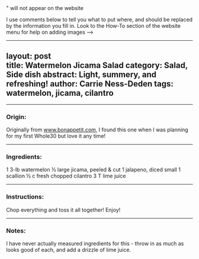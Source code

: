 <!--
HOW TO USE THIS TEMPLATE:
these arrow looking things are called "comments"
Anything in between "<!--" and "-->" will not appear on the website
I use comments below to tell you what to put where, and should be replaced by the information you fill in.
Look to the How-To section of the website menu for help on adding images
-->

---  
layout: post  
title: Watermelon Jicama Salad
category: Salad, Side dish
abstract: Light, summery, and refreshing!
author: Carrie Ness-Deden
tags: watermelon, jicama, cilantro
---  

***

### Origin:  

Originally from www.bonappetit.com, I found this one when I was planning for my first Whole30 but love it any time!

***

### Ingredients:  

1 3-lb watermelon
½ large jicama, peeled & cut
1 jalapeno, diced small
1 scallion
½ c fresh chopped cilantro
3 T lime juice


***

### Instructions:  

Chop everything and toss it all together!  Enjoy!

***

### Notes:  

I have never actually measured ingredients for this - throw in as much as looks good of each, and add a drizzle of lime juice.

